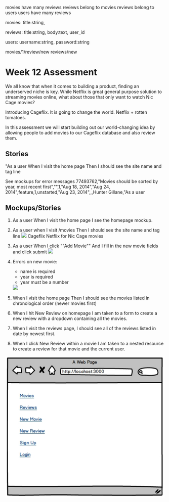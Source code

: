 movies have many reviews
reviews belong to movies
reviews belong to users
users have many reviews

movies: title:string,

reviews: title:string, body:text, user_id

users: username:string, password:string



movies/1/review/new
reviews/new

# Week 12 Assessment

We all know that when it comes to building a product, finding an underserved niche is key.
While Netflix is great general purpose solution to streaming movies online, what about
those that only want to watch Nic Cage movies?

Introducing Cageflix. It is going to change the world. Netflix + rotten tomatoes.

In this assessment we will start building out our world-changing idea by allowing people
to add movies to our Cageflix database and also review them.

## Stories

"As a user
When I visit the home page
Then I should see the site name and tag line




See mockups for error messages
77493762,"Movies should be sorted by year, most recent first","",1,"Aug 18, 2014","Aug 24, 2014",feature,1,unstarted,"Aug 23, 2014",,,Hunter Gillane,"As a user



## Mockups/Stories




1. As a user
    When I visit the home page
    I see the homepage mockup.


2. As a user when I visit /movies
    Then I should see the site name and tag line
    <img src="project/images/01-home.png">
    Cageflix
    Netflix for Nic Cage movies


2. As a user When I click ""Add Movie""
    And I fill in the new movie fields and click submit
    <img src="project/images/02-new-movie.png">

3. Errors on new movie:
    - name is required
    - year is required
    - year must be a number
    <img src="project/images/03-errors.png">

4. When I visit the home page
Then I should see the movies listed in chronological order (newer movies first)

5. When I hit New Review on homepage I am taken to a form to create a new review with a dropdown containing all the movies.

5. When I visit the reviews page, I should see all of the reviews listed in date by newest first.

6. When I click New Review within a movie I am taken to a nested resource to create a review for that movie and the current user.


<img src="project/images/nicholas_cage.pdf">
